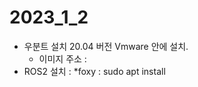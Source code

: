 # 2023_1_2

*  우분트 설치 20.04 버전 Vmware 안에 설치.
   * 이미지 주소 : 
* ROS2 설치 :
    *foxy : sudo apt install 
